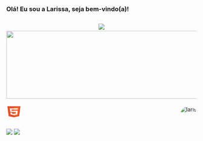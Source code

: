 ### Olá! Eu sou a Larissa, seja bem-vindo(a)!
##
<section align="center">
  <a href="https://github.com/larisloop">
  <img height="180em" src="https://github-readme-stats.vercel.app/api?username=larisloop&show_icons=true&hide=contribs,prs&cache_seconds=86400&theme=nightowl"/> 
    <img height="180em" src="https://github-readme-stats.vercel.app/api/top-langs/?username=larisloop&layout=compact&langs_count=7&theme=nightowl" width="600"/>
</section>
 
  <div style="display: inline_block"><br>
   <img align="center" alt="Larissa-HTML" height="30" width="40" src="https://raw.githubusercontent.com/devicons/devicon/master/icons/html5/html5-original.svg">
<img align="right" alt="laris" height="150" style="border-radius:50px;" src="https://c.tenor.com/W32JBtWNIiUAAAAd/baby-yoda-drink.gif" >
  </section>
  
  ##
  
  <section> 
    <a href = "mailto:larissalopescr22@outlook.com"><img src="https://img.shields.io/badge/Microsoft_Outlook-0078D4?style=for-the-badge&logo=microsoft-outlook&logoColor=white"></a>
     <a href="https://www.linkedin.com/in/larissa0395/" target="_blank"><img src="https://img.shields.io/badge/-LinkedIn-%230077B5?style=for-the-badge&logo=linkedin&logoColor=white" target="_blank"></a> 
